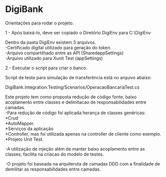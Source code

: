 # DigiBank


Orientações para rodar o projeto.<br />

1 - Após baixá-lo, deve ser copiado o Diretório DigiEnv para C:\DigiEnv<br />

Dentro da pasta DigiEnv existem 3 arquivos.<br />
-Certificado digital utilizado para geração do token.<br />
-Arquivo compartilhado entre as API (SharedappSettings)<br />
-Arquivo utilizado para Xunit Test (appSettings)<br />

2 - Executar o script para criar o banco.

Script de teste para simulação de transferência está no arquivo abaixo:<br />

DigiBank.Integration.Testing/Scenarios/OperacaoBancariaTest.cs<br />


Este projeto tem como proposta redução de código fonte, baixo acoplamento entre classes e delimitacao de responsabilidades entre camadas.
<br />
-Para redução de código foi aplicada herança de classes genéricas:<br />
*Crud<br />
*AutoMapper.<br />
*Serviços da aplicação<br />
*Controller, mas foi utilizada apenas na controller de cliente como exemplo.<br />
*Projeto Unit Test.<br />

-A utilização de injeção além de manter baixo acoplamento entre as classes, facilita na criacao do modelo de testes.<br />

-O projeto foi baseada na arquiteruta de camadas DDD com a finalidade de demilitar as responsabilidades entre camadas. 


